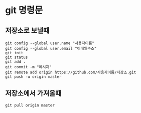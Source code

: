 # git 명령문

저장소로 보낼때
---
~~~4422
git config --global user.name "사용자이름"
git config --global user.email "이메일주소"
git init
git status
git add .
git commit -m "메시지"
git remote add origin https://github.com/사용자이름/저장소.git
git push -u origin master
~~~

저장소에서 가져올때
---
~~~
git pull origin master
~~~


